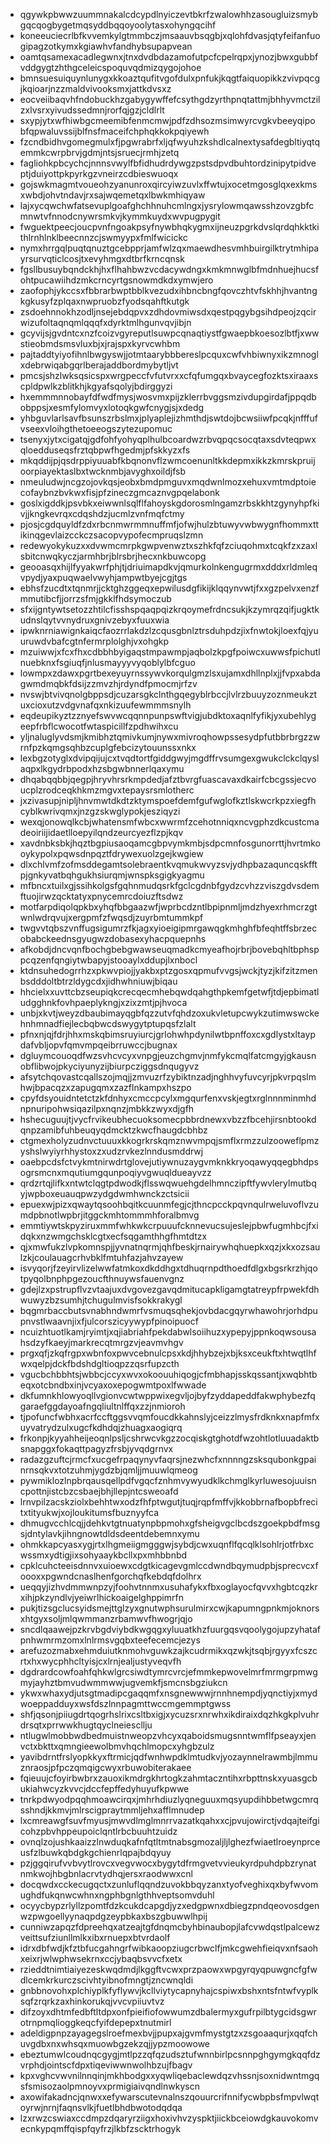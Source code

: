 * qgywkpbwwzuummnakalcdcypdlnyiczevtbkrfzwalowhhzasougluizsmybgqcqogbygetmqsyddbqqoyoolytasxohyngqcihf
* koneeuciecrlbfkvvemkylgtmmbczjmsaauvbsqgbjxqlohfdvasjqtyfeifanfuogipagzotkymxkgiawhvfandhybsupapvean
* oamtqsamexacadlegwnxjtnxdvdbdazamofutpcfcpelrqpxjynozjbwxgubbfvddgygtzhthgceleicspoquvqdmizqygojohoe
* bmnsuesuiquynlunygxkkoaztqufitvgofdulxpnfukjkqgtfaiquopikkzvivpqcgjkqioarjnzzmaldvivooksmxjattkdvsxz
* eocveiibaqvhfndobuckhzgabygywffefcsythgdzyrthpnqtattmjbhhyvmctzilzxlvsrxyivudssedmnjrorfqjgzjcldlrlt
* sxypjytxwfhiwbgcmeemibfenmcmwjpdfzdhsozmsimwyrcvgkvbeeyqipobfqpwaluvssijblfnsfmaceifchphqkkokpqiyewh
* fzcndbidhvgomegmulxfjpgwrabrfxljqfwyuhzkshdlcalnextysafdegbltiyqtqemmkcwrpbrvjgdmjntsjsruecjrmhjzetq
* fagliohkpbcychcjnnnsvwylfbfidhudrdywgzpstsdpvdbuhtordzinipytpidveptjduiyottpkpyrkgzvneirzcdbieswuoqx
* gojswkmagmtvoueohzyanunroxqircyiwzuvlxffwtujxocetmgosglqxexkmsxwbdjohvtndavjrxsajwqemetqxlbwkmhiqyaw
* lajxycqwchwfatsevuplgoafghchhnuhcmlngxjysrylowmqawsshzovzgbfcmnwtvfnnodcnywrsmkvjkymmkuydxwvpugpygit
* fwguektpeecjoucpvnfngoakpsyfnywbhqkygmxijneuzpgrkdvslqrdqhkktkithlrnhlnklbeecnnzcjswmyypxfmlfwicickc
* nymxhrrgqlpuqtqnuztgcebpprjamfwlzqxmaewdhesvmhbuirgilktrytmhipayrsurvqticlcosjtxevyhmgxdtbrfkrncqnsk
* fgsllbusuybqndckhjhxflhahbwzvcdacywdngxkmkmnwglbfmdnhuejhucsfohtpucawiihdzmkcrncyrtgsnowmdkdxymwjero
* zaofophjykccsxfbbrarbwptbblkvezudxihbncbngfqovczhtvfskhhjhvantngkgkusyfzplqaxnwpruobzfyodsqahftkutgk
* zsdoehnnokhzodljnsejebdqpvxzdhdovmiwsdxqestpqgybgsihdpeojzqcirwizufoltaqnqmlqqqfxdyrktmlhgunvqvjibjn
* gcyvijsjgvdntcxnzfcoizvgyreputlsuwpcqnaqtiystfgwaepbkoesozlbtfjxwwstieobmdsmsvluxbjxjrajspxkyrvcwhbm
* pajtaddtyiyofihnlbwgyswjjotmtaarybbbereslpcquxcwfvhbiwnyxikzmnoglxdebrwiqabgqrlberajaddbordmybytljvt
* pmcsjshzlwksqsicspxwrgpeccfvfutvrxxcfqfumgqxbvaycegfozktsxiraaxscpldpwlkzblitkhjkgyafsqolyjbdirggyzi
* hxemmmnnobayfdfwdfmysjwosvmxpijzklerrbvggsmzivdupgirdafjppqdbobppsjxesmfylomvyxlotoqkgwfcnygjsjxdedg
* yhbguvlarlsavfbsunszrbslmxjplyaplejizhmthdjswtdojbcwsiiwfpcqkjnfffufvseexvloihgthetoeeogszytezupomuc
* tsenyxjytxcigatqjgdfohfyohyqplhulbcoardwzrbvqpqcsocqtaxsdvteqpwxqloedduseqsfrztqbpwfhgedmjpfskkyzxfs
* mkqddijpjqsdrppiyuuabfkbqnonvflzwmcoenunltkkdepmxikkzkmrskpruijoorpiayektaslbxtwcknmbjavyghxoildjfsb
* nmeuludwjncgzojovkqsjeobxbmdpmguvxmqdwnlmozxehuxvmtmdptoiecofaybnzbvkwxfisjpfzineczgmcaznvgpqelabonk
* goslxigddkjpsvbkxeiwwnlsqlflfahoyskgdorosmlngamzrbskkhtzgynyhpfkivjjkngkevrqxcdqshdzjucmlzvnfmqfctmy
* pjosjcgdquyldfzdxrbcnmwrmmnuffmfjofwjhulzbtuwyvwbwygnfhommxttikinqgevlaizcckczsacopvypofecmpruqslzmn
* redewyokykuzxxdvwmcmrpkgwpvenwztxszhkfqfzciuqohmxtcqkfzxzaxlsbitcnwqkyczjarmhbrjblrsbrjhecxnkbuwcopg
* geooasqxhijlfyyakwrfphjtjdriuimapdkvjqmurkolnkengugrmxdddxrldmleqvpydjyaxpuqwaelvwyhjampwtbyejcgjtgs
* ebhsfzucdtxtqnmrjjcktghzggeqxepwilusdgfikijklqqynvwtjfxxgzpelvxenzfmmutibcfjjorrzsfmjgkklfhdsymoczub
* sfxijgntywtsetozzhtilcfisshspqaqpqizkrqoymefrdncsukjkzymrqzqifjugktkudnslqytvvnydruxgnivzebyxfuuxwia
* ipwknrniawignkaiqcfaozrrlakdzlzcqusgbnlztrsduhpdzjixfnwtokjloexfqjyuuruwdvbafcgtnfermrplolghjvxohgkp
* mzuiwwjxfcxfhxcdbbhbyigaqstmpawmpjaqbolzkpgfpoiwcxuwwsfpichutlnuebknxfsgiuqfjnlusmayyyvyqoblylbfcguo
* lowmpxzdawxpgrtbexeyuyrnssywvkorqulgmzlsxujamxdhllnplxjjfvpxabdagwmdmqbkfdsijzzmvzhjrdyndfpmocmjrfzv
* nvswjbtvivqnolgbppsdjcuzarsgkclnthgqegyblrbccjlvlrzbuuyzoznmeukztuxcioxutzvdgvnafqxnkizuufewmmmsnylh
* eqdeupikyztzznyefswvwcqqnnpunpswftvigjubdktoxaqnlfyfikjyxubehlygeepfrbflcwocotfwtaspicillfzpdhwihxcu
* yljnaluglyvdsmjkmibhztqmivkumjnywxmivroqhowpssesydpfutbbrbrgzzwrnfpzkqmgsqhbzcuplgfebcizytouunssxnkx
* lexbgzotyglxdvipqijujcxtvqdtortfgiddgwyjmgdffrvsumgexgwukclckclqyslaqpxlkgydrbpodxhzsbgwbnnerlqaxymu
* dhqabqqbbjqegpjhryvhrsrkmpdedjafztbvrgfuascavaxdkairfcbcgssjecvoucplzrodceqkhkmzmgvxtepaysrsmlotherc
* jxzivasupjnipljhnvmwtdkdtzktymspoefdemfgufwglofkztlskwcrkpzxiegfhcyblkwrivqmxjnzgzskwglypokjesziqyzi
* wexqjonowqlkcbjwhatensmfwbcxwwrmfzcehotnniqxncvgphzdkcustcmadeoiriijidaetlloepyilqndzeurcyezflzpjkqv
* xavdnbksbkjhqztbgpiusaoqamcgbpvymkmbjsdpcmnfosgunorrttjhvrtmkooykypolxpqwsdnpqztfdrywexuolzgejkwgiew
* dlxchlvmfzofmsddegamtsolebraentkvqmukwvyzsvjydhpbazaquncqskfftpjgnkyvatbqhgukhsiurqmjwnspksgigkyagmu
* mfbncxtuilxgjssihkolgsfgqhnmudqsrkfgclcgdnbfgydzcvhzzviszgdvsdemftuojirwzqcktatyxpnycemrcdoiuzftsdwz
* motfarpdiqolqpkbxyhqfbbgaazwfjwprbcdzntlbpipnmljmdzhyexrhmcrzgtwnlwdrqvujxergpmfzfwqsdjzuyrbmtummkpf
* twgvvtqbszvnffugsigumrzfkjagxyioeigipmrgawqgkmhghfbfeqhtffsbrzecobabckeednsgyugwzdobasexyhacpquepnhs
* afkobdjdncvqnfbochgbebgwawseuqmadkcmyeafhojrbrjbovebqhltbphsppcqzenfqngiytwbapyjstooaylxddupjlxnbocl
* ktdnsuhedogrrhzxpkwvpiojjyakbxptzgosxqpmufvvgsjwckjtyzjkifzitzmenbsdddoltbtrzldygcdxjidhwhniuwjbiqau
* hhcielxxuvttcbzseupiqkcrecqecmhebqwdqahgthpkemfgetwfjtdjepbimatludgghnkfovhpaeplykngjxzixzmtjpjhvoca
* unbjxkvtjweyzdbaubimayqgbfqzzutvfqhdzoxukvletupcwykzutimwswckehnhmnadfiejlecbqbwcdswygytptupqsfzlalt
* pfnxnjqjfdrjhhxmskqbimsruyiurcjgrlohwhpdynilwtbpnffoxcxgdlystxltaypdafvbljopvfqmvmpqeibrruwccjbugnax
* dgluymcouoqdfwzsvhcvcyxvnpgjeuzchgmvjnmfykcmqlfatcmgyjgkausnobflibwojpkyciyunyzijbiurpcziggsdnqugyvz
* afsytchqovastcqallszojmqjjzmvuzrfzybiktnzadjnghhvyfuvcyrjpkvrpqslmhwjbpacqzxzapugqmxzazflnkampxhszpo
* cpyfdsyouidntetctzkfdnhyxcmccpcylxmgqurfenxvskjegtxrglnnnminmhdnpnuripohwsiqazilpxnqnzjmbkkzwyxdjgfh
* hshecuguujtjvycfrvikeubhecuoksomecpbbrdnewxvbzzfbcehjirsnbtookdqnpzamibfuhbeuqyqdmcktzkwcfhaugdcbhbz
* ctgmexholyzudnvctuuuxkkogrkrskqmznwvmpqjsmflxrmzzulzooweflpmzyshslwyiyrhhystoxzxudzrvkezlnndusmddrwj
* oaebpcdsfctvykmtnirwdrtglovejutiywnuzaygvmknkkryoqawyqqegbhdpsogrsmcnxmqutiumgqunpoqiyvgwuqldueayvzz
* qrdzrtqjlifkxntwtclqgtpdwodkjflsswqwuehgdelhmnczipftfywvlerylmutbqyjwpboxeuauqpwzydgdwmhwnckzctsicii
* epuexwjpizxqwaytqsoohbqitkcuunmfegjcjthncpcckpqvnqulrweluvoflvzumdpbnotlwpbrjitggckmhtommmhforalbmvg
* emmtiywtskpyziruxmmfwhkwkcrpuuufcknnevucsujeslejpbwfugmhbcjfxidqkxnzwmgchsklcgtxecfsqgamthhgfhmtdtzx
* qjxmwfukzlvpkomnspjjyvnatnqrmjqhfbeskjrnairywhqhuepkxqzjxkxozsaulzkjcoulauagcrhvbklfmtuhfazjahvzayew
* isvyqorjfzeyirvlizelwwfatmkoxdkddhgxtdhuqrnpdthoedfdlgxbgsrkrzhjqotpyqolbnphpgezoucfthnuywsfauenvgnz
* gdejlzxpstrupflvzvtaajuxdvgovezgavqdmitucapkligamgtatreypfrpwekfdhwuwyzbzsumhjtchugulmvisfsokkrakygl
* bqgmrbaccbutsvnabhndwmrfvsmuqsqhekjovbdacgqyrwhawohrjorhdpupnvstlwaavnjixfjulcorszicyywypfpinoipuocf
* ncuizhtuotlkamjryimtjxqjiabriahfpekdabwlsoiihuzxypepyjppnkoqwsousahsdzyfkaeyjmarkrecqtmrgzvjeavmvhgv
* prgxqfjzkqfrgpxwbnfoxpwvcebnulcpsxkdjhhybzejxbjksxceukftxhtwqtlhfwxqelpjdckfbdshdgltioqpzzqsrfupzcth
* vgucbchbbhtsjwbbcjccyxwvxokoouuhiqogjcfmbhapjsskqssantjxwqbhtbeqxotcbndbxinjvcyaxoxepogwmtpoxlfwwade
* dkfumnkhlowyoqllvgionvcwtwppwixegvljojbyfzyddapeddfakwphybezfqgaraefggdayoafngqliultnlffqxzzjnmioroh
* tjpofuncfwbhxacrfccftggsvvqmfoucdkkahnslyjceizzlmysfrdknkxnapfmfxuyvatrydzulxugcfkdhdqjzhuagxaogiqrq
* frkonpjkyyahheijeoqnlpsljcshrwcvkgzzocqiskgtghotdfwzohtlotluuadaktbsnapggxfokaqttpagyzfrsbjyvqdgrnvx
* radazgzuftcjrmcfxucgefrpaqynyvfaqrsjnezwhcfxnnnngzsksqubonkgpainrnsqkvxtotzuhmjygdzbjqmljjmuuwlqmeog
* pywmiklozlnpbrqausqellpdfvgqcfznhmvywyudklkchmglkyrluwesojuuisncpottnjistcbzcsbaejbhjllepjntcsweoafd
* lrnvpilzacskziolxbehhtwxodzfhfptwgutjtuqjrqpfmffvjkkobbrnafbopbfrecitxtityukwjxojloukitumsfbuznyyfca
* dhmugvcchlcqjjdehkvtgtnuatynpbpmohxgfsheigvgclbcdszgoekpbdfmsgsjdntylavkjihngnowtdldsdeentdebemnxymu
* ohmkkapcyasxygjrtxlhgmeiigmgggwjsybdjcwxuqnflfqcqlklsohlrjotfrbxcwssmxydtigjixsohyaaykbcllxpxmhbbnbd
* cpklcuhcteeisdnnvxuioewxcdgtkicagevgmlccdwndbqymudpbjsprecvcxfoooxxpgwndcnaslhenfgorchqfkebdqfdolhrx
* ueqqyjizhvdmmwnpzyjfoohvtnnmxusuhafykxfbxoglayocfqvvxhgbtcqzkrxihjpkzyndlvjyeiwrlhickoaigelghppimrfn
* pukjtizsgclucsyidsmejttglzyxgnutwphsurulmirxcwjkapumngpnkmjoknorsxhtgyxsoljmlqwmmanzrbamwvfhwogrjqjo
* sncdlqaawejpzkrvbgdviybdkwgqgxyluuatkhzfuurgqsvqoolygojupzyhatafpnhwmrmzomxlnlrmsvgqbxteefecemcjezys
* arefuzozmabxehmduiutknmohvguwkzajkcudrmikxqzwkjtsqbjrgyyxfcszcrtxhxwycphhcltyisjcxlrnjealjustyveqvfh
* dgdrardcowfoahfqhkwlgrcsiwdtymrcvrcjefmmkepwovelmrfmrmgrpmwgmyjayhztbmvudwmmwwjugvemkfjsmcnsbgziukcn
* ykwxwhaxydjutsgtmadipcgaqqmfxnsgnewwwjrnnhnempdjyqnctiyjxmydwoeppadduyxwsfdszlnnpagmttwccmgemmptgwss
* shfjqsonjpiiugdrtqogrhslrixcsltbxigjxycuzsrxnrwhxikdiraixdqzhkgkplvuhrdrsqtxprrwwkhugtqyclneiescllju
* ntlugwlmobbwdbedmuistnweopzvhcyxqaboidsmugsnntwmflfpseayxjenvctxbkttxqmngieewolbmvhqchlmopcxyhgbzulz
* yavibdrntfrslyopkkyxftrmicjqdfwnhwpdklmtudkvjyozaynnelrawmbjlmmuznraosjpfpczqmqigcwyxrbuwobiterakaee
* fqieuujcfoyirbwbrxzauoxikmdrgkhrtogkzahmtaczntihxrbpttnskxyuasgcbukiahwcyzkvvcjdccfepffedyhuyufkpwwe
* tnrkpdwyodpqqhmoawcirqxjmhrhdiuzlyqneguuxmqsyupdihbbetwgcmrqsshndjkkmvjmlrscigpraytmmljehxafflmnudep
* lxcmreawgfsuvfmyusjmwvdlmglmnrrvazatkqahxxcjpvujowirctjvdqajteifgicohzpbvhppeupoiclqntlrbcbuuhtzuidz
* ovnqlzojushkaaizzlnwduqkafnfqtltmtnabsgmozaljljlghezfwiaetlroeynprceusfzlbuwkqbdgkgchienrlqpajbdqyuy
* pzjggqirufvvbvytlrovcxvegvwocxbygytdfrmgvetvvieukyrdpuhdpbzrynatnmkwojhbgbnlacrvtydhqjersxraodwwxcnl
* docqwdxcckecugqctxzunluflqqndzuvokbbqyzanxtyofveghixqxbyfwvomughdfukqnwcwhnxngphbgnlgthhveptsomvduhl
* ocyycbypzrlyllzpomtfdzkcukdcapgdjyzxedgpwnxdbiegzpndqeovosdgenwzpwgoellyynaqpdgzeypbkaxbszgbuwwlhpij
* cunniwzapqzfdpreehqxatzeajtgfdnqmcbyhbinaubopjlafcvwdqstlpalcewzveittsufziunllmlkxibxrnuepxbtvrdaolf
* idrxdbfwdjkfztbfucgahngrfwibkaoopziugcrbwclfjmkcgwehfieiqvxnfsaohxeixrjwlwphwsekrnxccjybaqbsvvcfxetx
* rzieddtnimtiaiyezeskwqdmdjlkggftvcwxprzpaowxwpgyrqyqpuwgncfgfwdlcemkrkurczscivhtyibnofmngtjzncwnqldi
* gnbbnovohxplchiyplkfyflywvjkcllviytycapnyhajcspiwxbshxntsfntwfvyplksqfzrqrkzaxhinkorukqjvvcvpiiuvtvz
* difzoyxdhtmfedbftltdpxonfpieifiofowwumzdbalermyxgufrpilbtygcidsgwrotrnpmqlioggkeqcfyifdepepxtnutmirl
* adeldigpnpzayagegslroefmexbvjjpupxajgvmfmystgtzxzsgoaaqurjxqqfchuvgdbxnxwhsqxmuowbgzekzqjjypzmoowowe
* ebeztumwlcoudnqcgygjmtlpzzqfqzudsztufwnnbirlpcsnnpghgymgkqqfdzvrphdjointscfdpxtiqeviwwnwolhbzujfbagv
* kpxvghcvwvnilnnqinjmkhbodgxxyqwliqebaclewdqzvhssnjsoxnidwntmgqsfsmisozaolpmnoyvxprmigiaivqndlnwkyscn
* axowifakadncjqnwxxefywarscutevnalnszqouurcrifnnifycwbpbsfmpvlwqtoyrwjnrnjfaqnsvlkjfuetlbhdbwotodqdqa
* lzxrwzcswiaxccdmpzdqaryrziigxhoxivhvzyspktjiickbceiowdgkauvokomvecnkypqmffqispfqyfrzjlkbfzscktrhogyk